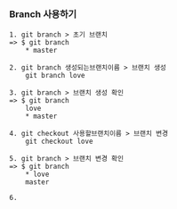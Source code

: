 ### Branch 사용하기
    1. git branch > 초기 브랜치
    => $ git branch
        * master

    2. git branch 생성되는브랜치이름 > 브랜치 생성
        git branch love

    3. git branch > 브랜치 생성 확인
    => $ git branch
        love
        * master

    4. git checkout 사용할브랜치이름 > 브랜치 변경
        git checkout love

    5. git branch > 브랜치 변경 확인
    => $ git branch
        * love
        master

    6. 